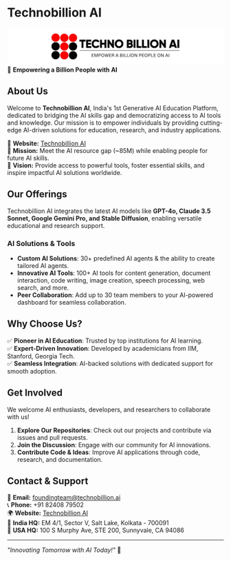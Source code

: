 # Technobillion AI

![Technobillion AI](./images/cover_tbai.jpg)  
🚀 **Empowering a Billion People with AI**  

## About Us
Welcome to **Technobillion AI**, India's 1st Generative AI Education Platform, dedicated to bridging the AI skills gap and democratizing access to AI tools and knowledge. Our mission is to empower individuals by providing cutting-edge AI-driven solutions for education, research, and industry applications.

🔹 **Website:** [Technobillion AI](https://www.technobillion.ai/)  
🔹 **Mission:** Meet the AI resource gap (~85M) while enabling people for future AI skills.  
🔹 **Vision:** Provide access to powerful tools, foster essential skills, and inspire impactful AI solutions worldwide.

## Our Offerings
Technobillion AI integrates the latest AI models like **GPT-4o, Claude 3.5 Sonnet, Google Gemini Pro, and Stable Diffusion**, enabling versatile educational and research support.

### **AI Solutions & Tools**
- **Custom AI Solutions**: 30+ predefined AI agents & the ability to create tailored AI agents.
- **Innovative AI Tools**: 100+ AI tools for content generation, document interaction, code writing, image creation, speech processing, web search, and more.
- **Peer Collaboration**: Add up to 30 team members to your AI-powered dashboard for seamless collaboration.

## Why Choose Us?
✅ **Pioneer in AI Education**: Trusted by top institutions for AI learning.  
✅ **Expert-Driven Innovation**: Developed by academicians from IIM, Stanford, Georgia Tech.  
✅ **Seamless Integration**: AI-backed solutions with dedicated support for smooth adoption.

## Get Involved
We welcome AI enthusiasts, developers, and researchers to collaborate with us!

1. **Explore Our Repositories**: Check out our projects and contribute via issues and pull requests.
2. **Join the Discussion**: Engage with our community for AI innovations.
3. **Contribute Code & Ideas**: Improve AI applications through code, research, and documentation.

## Contact & Support
📧 **Email:** foundingteam@technobillion.ai  
📞 **Phone:** +91 82408 79502  
🌍 **Website:** [Technobillion AI](https://www.technobillion.ai/)  
📍 **India HQ:** EM 4/1, Sector V, Salt Lake, Kolkata - 700091  
📍 **USA HQ:** 100 S Murphy Ave, STE 200, Sunnyvale, CA 94086  

---

_"Innovating Tomorrow with AI Today!"_ 🚀